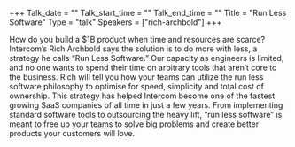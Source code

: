 +++
Talk_date = ""
Talk_start_time = ""
Talk_end_time = ""
Title = "Run Less Software"
Type = "talk"
Speakers = ["rich-archbold"]
+++

How do you build a $1B product when time and resources are scarce? Intercom’s Rich Archbold says the solution is to do more with less, a strategy he calls “Run Less Software.” Our capacity as engineers is limited, and no one wants to spend their time on arbitrary tools that aren’t core to the business. Rich will tell you how your teams can utilize the run less software philosophy to optimise for speed, simplicity and total cost of ownership. This strategy has helped Intercom become one of the fastest growing SaaS companies of all time in just a few years.  From implementing standard software tools to outsourcing the heavy lift, “run less software” is meant to free up your teams to solve big problems and create better products your customers will love.
